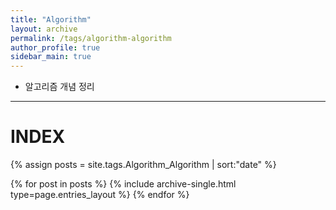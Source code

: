 ```yaml
---
title: "Algorithm"
layout: archive
permalink: /tags/algorithm-algorithm
author_profile: true
sidebar_main: true
---
```


- 알고리즘 개념 정리

---
# INDEX

{% assign posts = site.tags.Algorithm_Algorithm | sort:"date" %}

{% for post in posts %}
  {% include archive-single.html type=page.entries_layout %}
{% endfor %}
